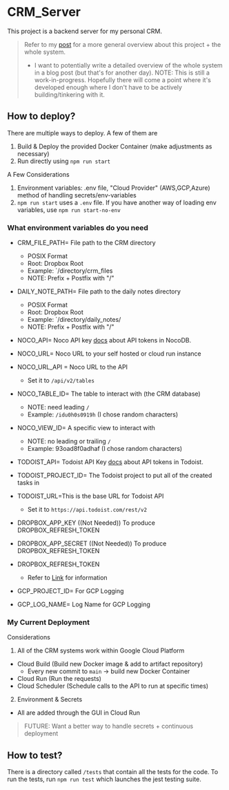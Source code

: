 # CRM_Server
This project is a backend server for my personal CRM.

> Refer to my [post](https://andrewleeofficial.com/projects/crm_project) for a more general overview about this project + the whole system.
> - I want to potentially write a detailed overview of the whole system in a blog post (but that's for another day).
> NOTE: This is still a work-in-progress. Hopefully there will come a point where it's developed enough where I don't have to be actively building/tinkering with it.



## How to deploy?
There are multiple ways to deploy. A few of them are
1. Build & Deploy the provided Docker Container (make adjustments as necessary)
2. Run directly using `npm run start`

A Few Considerations
1. Environment variables: .env file, "Cloud Provider" (AWS,GCP,Azure) method of handling secrets/env-variables
2. `npm run start` uses a `.env` file. If you have another way of loading env variables, use `npm run start-no-env`


### What environment variables do you need
- CRM_FILE_PATH= File path to the CRM directory
  - POSIX Format
  - Root: Dropbox Root
  - Example: `/directory/crm_files
  - NOTE: Prefix + Postfix with "/"
- DAILY_NOTE_PATH= File path to the daily notes directory
  - POSIX Format
  - Root: Dropbox Root
  - Example: `/directory/daily_notes/
  - NOTE: Prefix + Postfix with "/"


- NOCO_API= Noco API key [docs](https://docs.nocodb.com/account-settings/api-tokens) about API tokens in NocoDB.
- NOCO_URL= Noco URL to your self hosted or cloud run instance
- NOCO_URL_API = Noco URL to the API
  - Set it to `/api/v2/tables`
- NOCO_TABLE_ID= The table to interact with (the CRM database)
  - NOTE: need leading `/`
  - Example: `/idu0h0s0919h` (I chose random characters)
- NOCO_VIEW_ID= A specific view to interact with
  - NOTE: no leading or trailing `/`
  - Example: 93oad8f0adhaf (I chose random characters)

- TODOIST_API= Todoist API Key [docs](https://developer.todoist.com/rest/v2/#authorization) about API tokens in Todoist.
- TODOIST_PROJECT_ID= The Todoist project to put all of the created tasks in
- TODOIST_URL=This is the base URL for Todoist API
  - Set it to `https://api.todoist.com/rest/v2`

- DROPBOX_APP_KEY ((Not Needed)) To produce DROPBOX_REFRESH_TOKEN
- DROPBOX_APP_SECRET ((Not Needed)) To produce DROPBOX_REFRESH_TOKEN
- DROPBOX_REFRESH_TOKEN
  - Refer to [Link](https://www.codemzy.com/blog/dropbox-long-lived-access-refresh-token) for information

- GCP_PROJECT_ID= For GCP Logging
- GCP_LOG_NAME= Log Name for GCP Logging

### My Current Deployment
Considerations
1. All of the CRM systems work within Google Cloud Platform
  - Cloud Build (Build new Docker image & add to artifact repository)
    - Every new commit to `main` -> build new Docker Container
  - Cloud Run (Run the requests)
  - Cloud Scheduler (Schedule calls to the API to run at specific times)
2. Environment & Secrets
  - All are added through the GUI in Cloud Run

> FUTURE: Want a better way to handle secrets + continuous deployment


## How to test?

There is a directory called `/tests` that contain all the tests for the code.
To run the tests, run `npm run test` which launches the jest testing suite.

